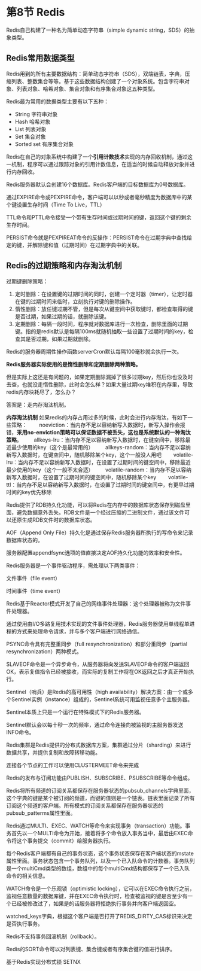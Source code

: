 # 第8节 Redis

Redis自己构建了一种名为简单动态字符串（simple dynamic string，SDS）的抽象类型。

## Redis常用数据类型

Redis用到的所有主要数据结构：简单动态字符串（SDS），双端链表，字典，压缩列表、整数集合等等。基于这些数据结构创建了一个对象系统。包含字符串对象、列表对象、哈希对象、集合对象和有序集合对象这五种类型。

Redis最为常用的数据类型主要有以下五种：

- String 字符串对象
- Hash 哈希对象
- List 列表对象
- Set 集合对象
- Sorted set 有序集合对象

Redis在自己的对象系统中构建了一个**引用计数技术**实现的内存回收机制，通过这一机制，程序可以通过跟踪对象的引用计数信息，在适当的时候自动释放对象并进行内存回收。



Redis服务器默认会创建16个数据库。Redis客户端的目标数据库为0号数据库。



通过EXPIRE命令或PEXPIRE命令，客户端可以以秒或者毫秒精度为数据库中的某个键设置生存时间（Time To Live，TTL）

TTL命令和PTTL命令接受一个带有生存时间或过期时间的键，返回这个键的剩余生存时间。



PERSIST命令就是PEXPIREAT命令的反操作：PERSIST命令在过期字典中查找给定的键，并解除键和值（过期时间）在过期字典中的关联。


## Redis的过期策略和内存淘汰机制
过期键删除策略：

1. 定时删除：在设置键的过期时间的同时，创建一个定时器（timer），让定时器 在键的过期时间来临时，立刻执行对键的删除操作。
2. 惰性删除：放任键过期不管，但是每次从键空间中获取键时，都检查取得的键是否过期，如果过期的话，就删除该键。
3. 定期删除：每隔一段时间，程序就对数据库进行一次检查，删除里面的过期键。指的是redis默认是每隔100ms就随机抽取一些设置了过期时间的key，检查其是否过期，如果过期就删除。

Redis的服务器周期性操作函数serverCron默认每隔100毫秒就会执行一次。

**Redis服务器实际使用的是惰性删除和定期删除两种策略。**

但是实际上这还是有问题的，如果定期删除漏掉了很多过期key，然后你也没及时去查，也就没走惰性删除，此时会怎么样？如果大量过期key堆积在内存里，导致redis内存块耗尽了，怎么办？

答案是：走内存淘汰机制。

**内存淘汰机制**
如果redis的内存占用过多的时候，此时会进行内存淘汰，有如下一些策略：
　　noeviction：当内存不足以容纳新写入数据时，新写入操作会报错，**采用no-enviction策略可以保证数据不被丢失，这也是系统默认的一种淘汰策略**。
　　allkeys-lru：当内存不足以容纳新写入数据时，在键空间中，移除最近最少使用的key（这个是最常用的）
　　allkeys-random：当内存不足以容纳新写入数据时，在键空间中，随机移除某个key，这个一般没人用吧
　　volatile-lru：当内存不足以容纳新写入数据时，在设置了过期时间的键空间中，移除最近最少使用的key（这个一般不太合适）
　　volatile-random：当内存不足以容纳新写入数据时，在设置了过期时间的键空间中，随机移除某个key
　　volatile-ttl：当内存不足以容纳新写入数据时，在设置了过期时间的键空间中，有更早过期时间的key优先移除



Redis提供了RDB持久化功能，可以将Redis在内存中的数据库状态保存到磁盘里面，避免数据意外丢失。RDB文件是一个经过压缩的二进制文件，通过该文件可以还原生成RDB文件时的数据库状态。



AOF（Append Only File）持久化是通过保存Redis服务器所执行的写命令来记录数据库状态的。

服务器配置appendfsync选项的值直接决定AOF持久化功能的效率和安全性。



Redis服务器是一个事件驱动程序，需处理以下两类事件：

文件事件（file event）

时间事件（time event）



Redis基于Reactor模式开发了自己的网络事件处理器：这个处理器被称为文件事件处理器。

通过使用由I/O多路复用技术实现的文件事件处理器，Redis服务器使用单线程单进程的方式来处理命令请求，并与多个客户端进行网络通信。



PSYNC命令具有完整重同步（full resynchronization）和部分重同步（partial resynchronization）两种模式。



SLAVEOF命令是一个异步命令，从服务器将向发送SLAVEOF命令的客户端返回OK，表示复值指令已经被接收，而实际的复制工作将在OK返回之后才真正开始执行。



Sentinel（哨兵）是Redis的高可用性（high availability）解决方案：由一个或多个Sentinel实例（instance）组成的，Sentinel系统可用监视任意多个主服务器。

Sentinel本质上只是一个运行在特殊模式下的Redis服务器。

Sentinel默认会以每十秒一次的频率，通过命令连接向被监视的主服务器发送INFO命令。



Redis集群是Redis提供的分布式数据库方案，集群通过分片（sharding）来进行数据共享，并提供复制和故障转移功能。



连接各个节点的工作可以使用CLUSTERMEET命令来完成



Redis的发布与订阅功能由PUBLISH、SUBSCRIBE、PSUBSCRIBE等命令组成。



Redis将所有频道的订阅关系都保存在服务器状态的pubsub_channels字典里面，这个字典的键是某个被订阅的频道，而键的值则是一个链表。链表里面记录了所有订阅这个频道的客户端。所有模式的订阅关系都保存在服务器状态的pubsub_patterms属性里面。



Redis通过MULTI、EXEC、WATCH等命令来实现事务（transaction）功能。事务首先以一个MULTI命令为开始，接着将多个命令放入事务当中，最后由EXEC命令将这个事务提交（commit）给服务器执行。

每个Redis客户端都有自己的事务状态，这个事务状态保存在客户端状态的mstate属性里面。事务状态包含一个事务队列，以及一个已入队命令的计数器。事务队列是一个multiCmd类型的数组，数组中的每个multiCmd结构都保存了一个已入队命令的相关信息。

WATCH命令是一个乐观锁（optimistic locking），它可以在EXEC命令执行之前，监视任意数量的数据库键，并在EXEC命令执行时，检查被监视的键是否至少有一个已经被修改过了，如果是的话服务器将拒绝执行事务并向客户端返回空。



watched_keys字典，根据这个客户端是否打开了REDIS_DIRTY_CAS标识来决定是否执行事务。



Redis不支持事务回滚机制（rollback）。



Redis的SORT命令可以对列表键、集合键或者有序集合键的值进行排序。



基于Redis实现分布式锁 SETNX

